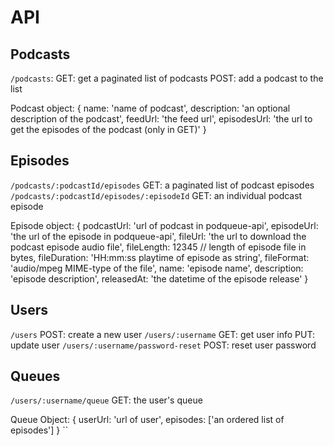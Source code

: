 API
===

## Podcasts

`/podcasts`:
  GET: get a paginated list of podcasts
  POST: add a podcast to the list

Podcast object:
  {
    name: 'name of podcast',
    description: 'an optional description of the podcast',
    feedUrl: 'the feed url',
    episodesUrl: 'the url to get the episodes of the podcast (only in GET)'
  }

## Episodes
`/podcasts/:podcastId/episodes`
  GET: a paginated list of podcast episodes
`/podcasts/:podcastId/episodes/:episodeId`
  GET: an individual podcast episode

Episode object:
  {
    podcastUrl: 'url of podcast in podqueue-api',
    episodeUrl: 'the url of the episode in podqueue-api',
    fileUrl: 'the url to download the podcast episode audio file',
    fileLength: 12345 // length of episode file in bytes,
    fileDuration: 'HH:mm:ss playtime of episode as string',
    fileFormat: 'audio/mpeg MIME-type of the file',
    name: 'episode name',
    description: 'episode description',
    releasedAt: 'the datetime of the episode release'
  }

## Users
`/users`
  POST: create a new user
`/users/:username`
  GET: get user info
  PUT: update user
`/users/:username/password-reset`
  POST: reset user password

## Queues
`/users/:username/queue`
  GET: the user's queue

Queue Object:
  {
    userUrl: 'url of user',
    episodes: ['an ordered list of episodes']
  }
``

